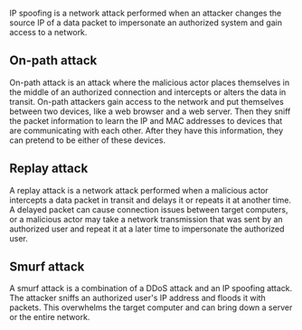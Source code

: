 
IP spoofing is a network attack performed when an attacker changes the source IP of a data packet to impersonate an authorized system and gain access to a network.

## On-path attack

On-path attack is an attack where the malicious actor places themselves in the middle of an authorized connection and intercepts or alters the data in transit. On-path attackers gain access to the network and put themselves between two devices, like a web browser and a web server. Then they sniff the packet information to learn the IP and MAC addresses to devices that are communicating with each other. After they have this information, they can pretend to be either of these devices.

## Replay attack

A replay attack is a network attack performed when a malicious actor intercepts a data packet in transit and delays it or repeats it at another time. A delayed packet can cause connection issues between target computers, or a malicious actor may take a network transmission that was sent by an authorized user and repeat it at a later time to impersonate the authorized user.

## Smurf attack

A smurf attack is a combination of a DDoS attack and an IP spoofing attack. The attacker sniffs an authorized user's IP address and floods it with packets. This overwhelms the target computer and can bring down a server or the entire network.